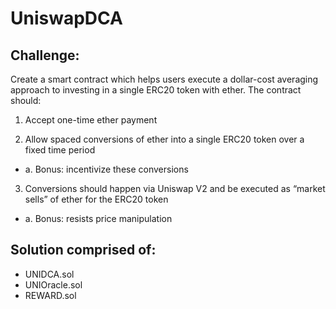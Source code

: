 # UniswapDCA

## Challenge:

Create a smart contract which helps users execute a dollar-cost averaging approach to investing
in a single ERC20 token with ether. The contract should:

1. Accept one-time ether payment

2. Allow spaced conversions of ether into a single ERC20 token over a fixed time period
- a. Bonus: incentivize these conversions

3. Conversions should happen via Uniswap V2 and be executed as “market sells” of ether for
the ERC20 token
- a. Bonus: resists price manipulation

## Solution comprised of:
- UNIDCA.sol
- UNIOracle.sol
- REWARD.sol
